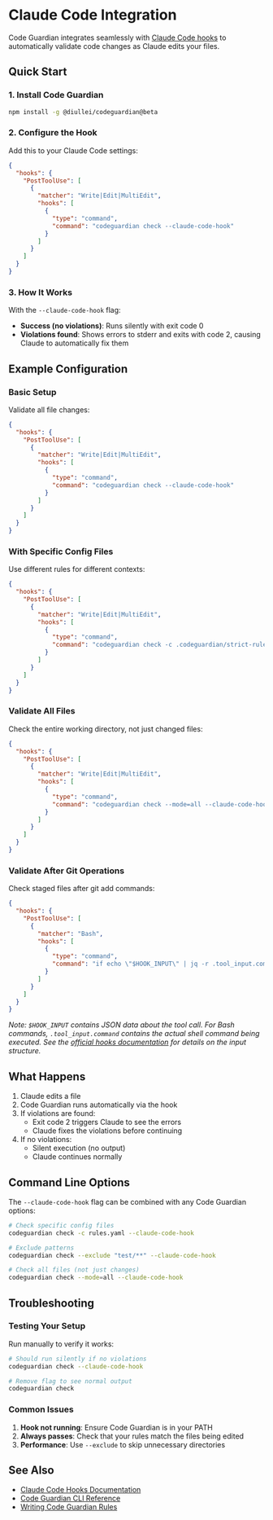# Claude Code Integration

Code Guardian integrates seamlessly with [Claude Code hooks](https://docs.anthropic.com/en/docs/claude-code/hooks) to automatically validate code changes as Claude edits your files.

## Quick Start

### 1. Install Code Guardian

```bash
npm install -g @diullei/codeguardian@beta
```

### 2. Configure the Hook

Add this to your Claude Code settings:

```json
{
  "hooks": {
    "PostToolUse": [
      {
        "matcher": "Write|Edit|MultiEdit",
        "hooks": [
          {
            "type": "command",
            "command": "codeguardian check --claude-code-hook"
          }
        ]
      }
    ]
  }
}
```

### 3. How It Works

With the `--claude-code-hook` flag:

- **Success (no violations)**: Runs silently with exit code 0
- **Violations found**: Shows errors to stderr and exits with code 2, causing Claude to automatically fix them

## Example Configuration

### Basic Setup

Validate all file changes:

```json
{
  "hooks": {
    "PostToolUse": [
      {
        "matcher": "Write|Edit|MultiEdit",
        "hooks": [
          {
            "type": "command",
            "command": "codeguardian check --claude-code-hook"
          }
        ]
      }
    ]
  }
}
```

### With Specific Config Files

Use different rules for different contexts:

```json
{
  "hooks": {
    "PostToolUse": [
      {
        "matcher": "Write|Edit|MultiEdit",
        "hooks": [
          {
            "type": "command",
            "command": "codeguardian check -c .codeguardian/strict-rules.yaml --claude-code-hook"
          }
        ]
      }
    ]
  }
}
```

### Validate All Files

Check the entire working directory, not just changed files:

```json
{
  "hooks": {
    "PostToolUse": [
      {
        "matcher": "Write|Edit|MultiEdit",
        "hooks": [
          {
            "type": "command",
            "command": "codeguardian check --mode=all --claude-code-hook"
          }
        ]
      }
    ]
  }
}
```

### Validate After Git Operations

Check staged files after git add commands:

```json
{
  "hooks": {
    "PostToolUse": [
      {
        "matcher": "Bash",
        "hooks": [
          {
            "type": "command",
            "command": "if echo \"$HOOK_INPUT\" | jq -r .tool_input.command | grep -q '^git add'; then codeguardian check --mode=staged --claude-code-hook; fi"
          }
        ]
      }
    ]
  }
}
```

*Note: `$HOOK_INPUT` contains JSON data about the tool call. For Bash commands, `.tool_input.command` contains the actual shell command being executed. See the [official hooks documentation](https://docs.anthropic.com/en/docs/claude-code/hooks#hook-input) for details on the input structure.*

## What Happens

1. Claude edits a file
2. Code Guardian runs automatically via the hook
3. If violations are found:
   - Exit code 2 triggers Claude to see the errors
   - Claude fixes the violations before continuing
4. If no violations:
   - Silent execution (no output)
   - Claude continues normally

## Command Line Options

The `--claude-code-hook` flag can be combined with any Code Guardian options:

```bash
# Check specific config files
codeguardian check -c rules.yaml --claude-code-hook

# Exclude patterns
codeguardian check --exclude "test/**" --claude-code-hook

# Check all files (not just changes)
codeguardian check --mode=all --claude-code-hook
```

## Troubleshooting

### Testing Your Setup

Run manually to verify it works:

```bash
# Should run silently if no violations
codeguardian check --claude-code-hook

# Remove flag to see normal output
codeguardian check
```

### Common Issues

1. **Hook not running**: Ensure Code Guardian is in your PATH
2. **Always passes**: Check that your rules match the files being edited
3. **Performance**: Use `--exclude` to skip unnecessary directories

## See Also

- [Claude Code Hooks Documentation](https://docs.anthropic.com/en/docs/claude-code/hooks)
- [Code Guardian CLI Reference](../README.md#-cli-reference)
- [Writing Code Guardian Rules](./technical-guide.md)